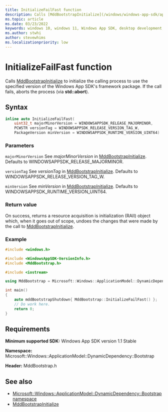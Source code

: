 ```yaml
---
title: InitializeFailFast function
description: Calls [MddBootstrapInitialize](/windows/windows-app-sdk/api/win32/mddbootstrap/nf-mddbootstrap-mddbootstrapinitialize) to initialize the calling process to use the specified version of the Windows App SDK's framework package. If the call fails, aborts the process (via **std::abort**).
ms.topic: article
ms.date: 03/23/2022
keywords: windows 10, windows 11, Windows App SDK, desktop development, app sdk, bootstrapper, bootstrapper api
ms.author: stwhi
author: stevewhims
ms.localizationpriority: low
---
```


# InitializeFailFast function

Calls [MddBootstrapInitialize](/windows/windows-app-sdk/api/win32/mddbootstrap/nf-mddbootstrap-mddbootstrapinitialize) to initialize the calling process to use the specified version of the Windows App SDK's framework package. If the call fails, aborts the process (via **std::abort**).

## Syntax
```cpp
inline auto InitializeFailFast(
    uint32_t majorMinorVersion = WINDOWSAPPSDK_RELEASE_MAJORMINOR,
    PCWSTR versionTag = WINDOWSAPPSDK_RELEASE_VERSION_TAG_W,
    PackageVersion minVersion = WINDOWSAPPSDK_RUNTIME_VERSION_UINT64)
```

### Parameters
`majorMinorVersion`
See *majorMinorVersion* in [MddBootstrapInitialize](/windows/windows-app-sdk/api/win32/mddbootstrap/nf-mddbootstrap-mddbootstrapinitialize). Defaults to WINDOWSAPPSDK_RELEASE_MAJORMINOR.

`versionTag`
See *versionTag* in [MddBootstrapInitialize](/windows/windows-app-sdk/api/win32/mddbootstrap/nf-mddbootstrap-mddbootstrapinitialize). Defaults to WINDOWSAPPSDK_RELEASE_VERSION_TAG_W.

`minVersion`
See *minVersion* in [MddBootstrapInitialize](/windows/windows-app-sdk/api/win32/mddbootstrap/nf-mddbootstrap-mddbootstrapinitialize). Defaults to WINDOWSAPPSDK_RUNTIME_VERSION_UINT64.

### Return value 

On success, returns a resource acquisition is initialization (RAII) object which, when it goes out of scope, undoes the changes that were made by the call to [MddBootstrapInitialize](/windows/windows-app-sdk/api/win32/mddbootstrap/nf-mddbootstrap-mddbootstrapinitialize).

### Example

```cpp
#include <windows.h>

#include <WindowsAppSDK-VersionInfo.h>
#include <MddBootstrap.h>

#include <iostream>

using MddBootstrap = Microsoft::Windows::ApplicationModel::DynamicDependency::Bootstrap;

int main()
{
    auto mddBootstrapShutdown{ MddBootstrap::InitializeFailFast() };
    // Do work here.
    return 0;
}
```

## Requirements
**Minimum supported SDK:** Windows App SDK version 1.1 Stable

**Namespace:** Microsoft::Windows::ApplicationModel::DynamicDependency::Bootstrap

**Header:** MddBootstrap.h

## See also

* [Microsoft::Windows::ApplicationModel::DynamicDependency::Bootstrap namespace](microsoft.windows.applicationmodel.dynamicdependency.bootstrap.initializefailfast.md)
* [MddBootstrapInitialize](/windows/windows-app-sdk/api/win32/mddbootstrap/nf-mddbootstrap-mddbootstrapinitialize)
